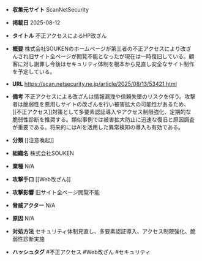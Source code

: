 - **収集元サイト**
ScanNetSecurity

- **掲載日**
2025-08-12

- **タイトル**
不正アクセスによるHP改ざん

- **概要**
株式会社SOUKENのホームページが第三者の不正アクセスにより改ざんされ旧サイト全ページが閲覧不能となったが現在は一時復旧している。顧客に対し謝罪し今後はセキュリティ体制を根本から見直し安全なサイト制作を予定している。

- **URL**
https://scan.netsecurity.ne.jp/article/2025/08/13/53421.html

- **備考**
不正アクセスによる改ざんは情報漏洩や信頼失墜のリスクを伴う。攻撃者は脆弱性を悪用しサイトの改ざんを行い被害拡大の可能性があるため、[[不正アクセス]]対策として多要素認証導入やアクセス制限強化、定期的な脆弱性診断を推奨する。類似事例では被害拡大防止に迅速な復旧と原因調査が重要である。将来的にはAIを活用した異常検知の導入も有効である。

- **分類**
[[注意喚起]]

- **組織名**
株式会社SOUKEN

- **業種**
N/A

- **攻撃手口**
[[Web改ざん]]

- **攻撃影響**
旧サイト全ページ閲覧不能

- **脅威アクター**
N/A

- **原因**
N/A

- **対処方法**
セキュリティ体制見直し、多要素認証導入、アクセス制限強化、脆弱性診断実施

- **ハッシュタグ**
#不正アクセス #Web改ざん #セキュリティ

